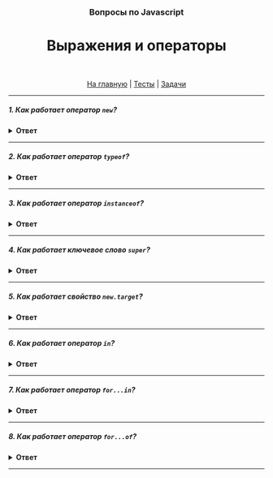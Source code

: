 <div align="center">

<h3>Вопросы по Javascript</h3>
<h1>Выражения и операторы</h1>
<br/>

<a href="https://github.com/dollaween/javascript-questions">На главную</a> | <a href="https://github.com/dollaween/javascript-tests">Тесты</a> | <a href="https://github.com/dollaween/javascript-tests">Задачи</a>

</div>

---

##### 1. Как работает оператор `new`?

<details><summary><b>Ответ</b></summary>
<p>

**Оператор `new`** создает экземпляр объекта имеющего конструктор.

При вызове `new User()` (эквивалентно `new User`) происходит следующее:
1. Создается новый объект, наследующий `User.prototype.`.
2. Вызывается конструктор – функция `User` с указанными аргументами и `this`, привязанным к только что созданному объекту.
3. Результатом выражения new становится объект, возвращаемый конструктором. Если конструктор не возвращает объект явно, используется объект из п.1.

```javascript
function User(name, age) {
  this.name = name
  this.age = age
}
let user = new User('John', 33)

console.log(user.name, user.age)      // 'John', 33
```

[Оператор new](https://developer.mozilla.org/ru/docs/Web/JavaScript/Reference/Operators/new)

</p>
</details>

---

##### 2. Как работает оператор `typeof`?

<details><summary><b>Ответ</b></summary>
<p>

Оператор `typeof` возвращает строку, указывающую тип операнда.

`typeof null` — `object`, общепризнанная ошибка в языке, сохраняется для совместимости.

`typeof function() {}` — `function`, хотя функция является подвидом объектов, а не отдельным типом данных.

```javascript
console.log(typeof 'Margarita')
// string

console.log(typeof 18)
// number

console.log(typeof null)
// object
```

</p>
</details>

---

##### 3. Как работает оператор `instanceof`?

<details><summary><b>Ответ</b></summary>
<p>

Оператор `instanceof` проверяет, принадлежит ли объект к определенному классу.

```javascript
function Turtle(name, color) {
  this.name = name
  this.color = color
}

const turle = new Turtle('Leo', 'blue')

console.log(turle instanceof Turtle)
// true

console.log(turle instanceof Object)
// true
```

</p>
</details>

---

##### 4. Как работает ключевое слово `super`?

<details><summary><b>Ответ</b></summary>
<p>

`super` используется для вызова функций, принадлежащих родителю объекта.

```javascript
// Вызов родительского конструктора
super([arguments])

// Вызов функции родительского объекта
super.functionOnParent()
```
</p>
</details>

---

##### 5. Как работает свойство `new.target`?

<details><summary><b>Ответ</b></summary>
<p>

Свойство `new.target` позволяет определить была ли функция или конструктор вызвана с помощью оператора `new`.

```javascript
function Car() {
  if (!new.target) {
    throw new Error('Function must be called with new!')
  }
}

try {
  Car()
} catch(err) {
  console.log(err)
}
```

</p>
</details>

---

##### 6. Как работает оператор `in`?

<details><summary><b>Ответ</b></summary>
<p>

Оператор `in` возвращает `true`, если свойство содержится в объекте или его цепочки прототипов.

```javascript
const colors = {
  red: '#ff0000',
  green: '#00ff00',
  blue: '#0000ff'
}

console.log('red' in colors)
// true

console.log('hasOwnProperty' in colors)
// true

console.log('length' in colors)
// false, у объектов нет свойства length
```

</p>
</details>

---

##### 7. Как работает оператор `for...in`?

<details><summary><b>Ответ</b></summary>
<p>

Оператор `for...in` проходит по всем перечислимым свойствам объекта.

```javascript
const colors = {
  red: '#ff0000',
  green: '#00ff00',
  blue: '#0000ff'
}

for (let prop in colors) {
  console.log(`${prop}: ${colors[prop]}`)
}

/**
 * red: #ff0000
 * green: #00ff00
 * blue: #0000ff
 */
```

У массивов, в качестве свойства, будет взят индекс элемента в массиве.

```javascript
const colors = ['red', 'green', 'blue']

for (let key in colors) {
  console.log(`${key}: ${colors[key]}`);
}

/**
 * 0: red
 * 1: green
 * 2: blue
 */
```

</p>
</details>

---

##### 8. Как работает оператор `for...of`?

<details><summary><b>Ответ</b></summary>
<p>

Оператор `for...of` создает цикл, проходящий по перечислимым объектам (включая Array, Map, Set, arguments).

```javascript
let names = ['Sara', 'Lara', 'Dana'];

for (let name of names) {
  console.log(name);
}

/**
 * Sara
 * Lara
 * Dana
 */
```

</p>
</details>

---
